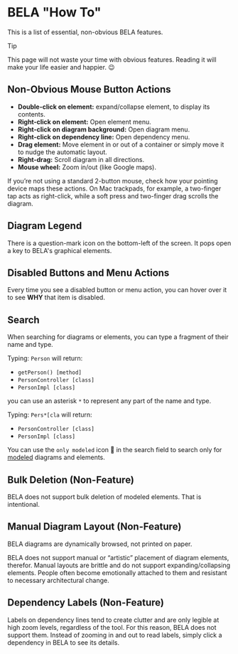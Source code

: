 # BELA "How To"

This is a list of essential, non-obvious BELA features.

> [!TIP]
> This page will not waste your time with obvious features. Reading it will make your life easier and happier. 😉

## Non-Obvious Mouse Button Actions

 - **Double-click on element:** expand/collapse element, to display its contents.
 - **Right-click on element:** Open element menu.
 - **Right-click on diagram background:** Open diagram menu.
 - **Right-click on dependency line:** Open dependency menu.
 - **Drag element:** Move element in or out of a container or simply move it to nudge the automatic layout.
 - **Right-drag:** Scroll diagram in all directions.
 - **Mouse wheel:** Zoom in/out (like Google maps).

If you’re not using a standard 2-button mouse, check how your pointing device maps these actions. On Mac trackpads, for example, a two-finger tap acts as right-click, while a soft press and two-finger drag scrolls the diagram.

## Diagram Legend

There is a question-mark icon on the bottom-left of the screen. It pops open a key to BELA's graphical elements.

## Disabled Buttons and Menu Actions

Every time you see a disabled button or menu action, you can hover over it to see **WHY** that item is disabled.

## Search

When searching for diagrams or elements, you can type a fragment of their name and type.

Typing: `Person` will return:
  - `getPerson() [method]`
  - `PersonController [class]`
  - `PersonImpl [class]`

you can use an asterisk `*` to represent any part of the name and type.

Typing: `Pers*[cla` will return:
  - `PersonController [class]`
  - `PersonImpl [class]`

You can use the `only modeled` icon 🎨 in the search field to search only for [modeled](https://github.com/juxhouse/bela-resources/blob/main/Concepts.md#built-vs-modeled) diagrams and elements.

## Bulk Deletion (Non-Feature)

BELA does not support bulk deletion of modeled elements. That is intentional.

## Manual Diagram Layout (Non-Feature)

BELA diagrams are dynamically browsed, not printed on paper.

BELA does not support manual or “artistic” placement of diagram elements, therefor. Manual layouts are brittle and do not support expanding/collapsing elements. People often become emotionally attached to them and resistant to necessary architectural change.

## Dependency Labels (Non-Feature)

Labels on dependency lines tend to create clutter and are only legible at high zoom levels, regardless of the tool. For this reason, BELA does not support them. Instead of zooming in and out to read labels, simply click a dependency in BELA to see its details.
